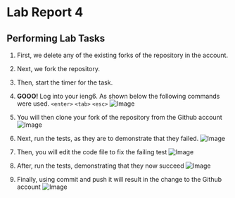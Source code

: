 # Lab Report 4

## Performing Lab Tasks

1. First, we delete any of the existing forks of the repository in the account.

2. Next, we fork the repository.

3. Then, start the timer for the task.

4. **GOOO!** Log into your ieng6. As shown below the following commands were used.
`<enter>` `<tab>` `<esc>`
![Image](.png)

5. You will then clone your fork of the repository from the Github account
![Image](.png)

6. Next, run the tests, as they are to demonstrate that they failed.
![Image](.png)

7. Then, you will edit the code file to fix the failing test
![Image](.png)

8. After, run the tests, demonstrating that they now succeed
![Image](.png)

9. Finally, using commit and push it will result in the change to the Github account
![Image](.png)


